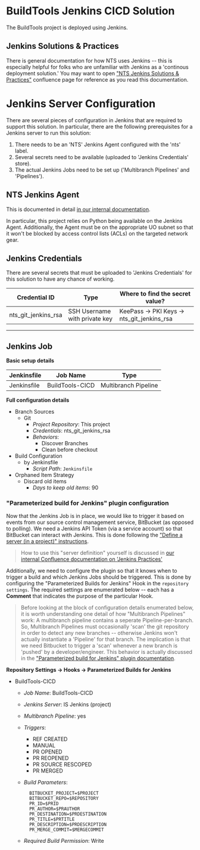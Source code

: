# BuildTools Jenkins CICD Solution

The BuildTools project is deployed using Jenkins.

Jenkins Solutions & Practices
-----------------------------

There is general documentation for how NTS uses Jenkins -- this is especially helpful for folks who are unfamiliar with Jenkins as a 'continous deployment solution.'
You may want to open ["NTS Jenkins Solutions & Practices"](https://confluence.uoregon.edu/x/awxHGQ) confluence page for reference as you read this documentation.

Jenkins Server Configuration
============================

There are several pieces of configuration in Jenkins that are required to support this solution. In particular, there are the following prerequisites for a Jenkins server to run this solution:

1. There needs to be an 'NTS' Jenkins Agent configured with the 'nts' label.
2. Several secrets need to be available (uploaded to 'Jenkins Credentials' store).
3. The actual Jenkins Jobs need to be set up ('Multibranch Pipelines' and 'Pipelines').

NTS Jenkins Agent
-----------------

This is documented in detail [in our internal documentation](https://confluence.uoregon.edu/display/NTS/NTS+Jenkins).

In particular, this project relies on Python being available on the Jenkins Agent.
Additionally, the Agent must be on the appropriate UO subnet so that it won't be blocked by access control lists (ACLs) on the targeted network gear.

Jenkins Credentials
-------------------

There are several secrets that must be uploaded to 'Jenkins Credentials' for this solution to have any chance of working.

|           Credential ID           | Type                          | Where to find the secret value?|
|-----------------------------------|-------------------------------|--------------------------------|
| nts_git_jenkins_rsa               | SSH Username with private key | KeePass -> PKI Keys -> nts_git_jenkins_rsa |
-------


Jenkins Job
------------

**Basic setup details**

| Jenkinsfile | Job Name        | Type                 | 
|-------------|-----------------|----------------------|
| Jenkinsfile | BuildTools-CICD | Multibranch Pipeline |

**Full configuration details**

* Branch Sources
    * Git
        * *Project Repository*: This project 
        * *Credentials*: nts_git_jenkins_rsa
        * *Behaviors*: 
            - Discover Branches
            - Clean before checkout
* Build Configuration
    * by Jenkinsfile
        *  *Script Path*: `Jenkinsfile`
* Orphaned Item Strategy
    * Discard old items
        * *Days to keep old items*: 90
    
### "Parameterized build for Jenkins" plugin configuration

Now that the Jenkins Job is in place, we would like to trigger it based on events from our source control management service, BitBucket (as opposed to polling). 
We need a Jenkins API Token (via a service account) so that BitBucket can interact with Jenkins. 
This is done following the ["Define a server (in a project)" instructions](https://github.com/ParameterizedBuilds/parameterized-builds#define-a-server).

> How to use this "server definition" yourself is discussed in [our internal Confluence documentation on 'Jenkins Practices'](https://confluence.uoregon.edu/pages/viewpage.action?pageId=424086635#NTSJenkinsSolutions&Practices-FromBitbuckettoJenkins)

Additionally, we need to configure the plugin so that it knows when to trigger a build and which Jenkins Jobs should be triggered.
This is done by configuring the "Parameterized Builds for Jenkins" Hook in the `repository settings`.
The required settings are enumerated below -- each has a **Comment** that indicates the purpose of the particular Hook. 

> Before looking at the block of configuration details enumerated below, it is worth understanding one detail of how "Multibranch Pipelines" work: A multibranch pipeline contains a seperate Pipeline-per-branch. 
> So, Multibranch Pipelines must occasionally 'scan' the git repository in order to detect any new branches -- otherwise Jenkins won't actually instantiate a 'Pipeline' for that branch.
> The implication is that we need Bitbucket to trigger a 'scan' whenever a new branch is 'pushed' by a developer/engineer.
> This behavior is actually discussed in the ["Parameterized build for Jenkins" plugin documentation](https://github.com/ParameterizedBuilds/parameterized-builds#multibranch-pipeline-setup).

**Repository Settings -> Hooks -> Parameterized Builds for Jenkins**
* BuildTools-CICD
    * *Job Name*: BuildTools-CICD
    * *Jenkins Server*: IS Jenkins (project)
    * *Multibranch Pipeline*: yes
    * *Triggers*: 
        * REF CREATED
        * MANUAL
        * PR OPENED
        * PR REOPENED
        * PR SOURCE RESCOPED
        * PR MERGED
    * *Build Parameters*: 
      
            BITBUCKET_PROJECT=$PROJECT
            BITBUCKET_REPO=$REPOSITORY
            PR_ID=$PRID
            PR_AUTHOR=$PRAUTHOR
            PR_DESTINATION=$PRDESTINATION
            PR_TITLE=$PRTITLE
            PR_DESCRIPTION=$PRDESCRIPTION
            PR_MERGE_COMMIT=$MERGECOMMIT
      
    * *Required Build Permission*: Write
